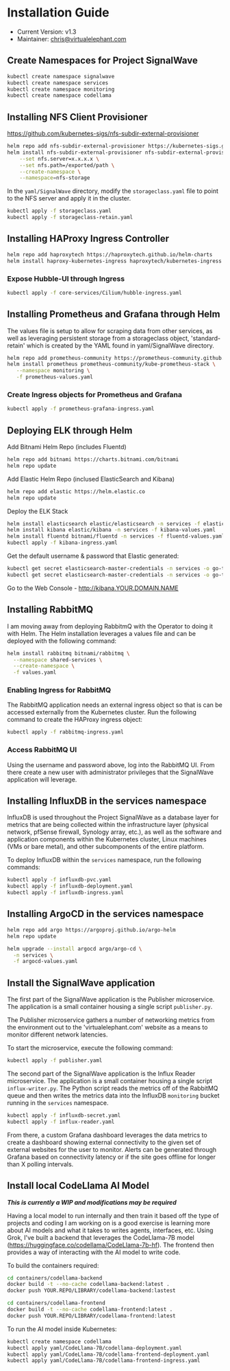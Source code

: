 # Installation Guide
- Current Version: v1.3
- Maintainer: chris@virtualelephant.com

## Create Namespaces for Project SignalWave

```bash
kubectl create namespace signalwave
kubectl create namespace services
kubectl create namespace monitoring
kubectl create namespace codellama
```

## Installing NFS Client Provisioner
https://github.com/kubernetes-sigs/nfs-subdir-external-provisioner

```bash
helm repo add nfs-subdir-external-provisioner https://kubernetes-sigs.github.io/nfs-subdir-external-provisioner/
helm install nfs-subdir-external-provisioner nfs-subdir-external-provisioner/nfs-subdir-external-provisioner \
    --set nfs.server=x.x.x.x \
    --set nfs.path=/exported/path \
    --create-namespace \
    --namespace=nfs-storage
```

In the `yaml/SignalWave` directory, modify the `storageclass.yaml` file to point to the NFS server and apply it in the cluster.

```bash
kubectl apply -f storageclass.yaml
kubectl apply -f storageclass-retain.yaml
```

## Installing HAProxy Ingress Controller

```bash
helm repo add haproxytech https://haproxytech.github.io/helm-charts
helm install haproxy-kubernetes-ingress haproxytech/kubernetes-ingress --create-namespace --namespace haproxy
```
### Expose Hubble-UI through Ingress

```bash
kubectl apply -f core-services/Cilium/hubble-ingress.yaml
```

## Installing Prometheus and Grafana through Helm

The values file is setup to allow for scraping data from other services, as well as leveraging persistent storage from a storageclass object, 'standard-retain' which is created by the YAML found in yaml/SignalWave directory.

```bash
helm repo add prometheus-community https://prometheus-community.github.io/helm-charts
helm install prometheus prometheus-community/kube-prometheus-stack \
   --namespace monitoring \
   -f prometheus-values.yaml
```

### Create Ingress objects for Prometheus and Grafana

```bash
kubectl apply -f prometheus-grafana-ingress.yaml
```

## Deploying ELK through Helm

Add Bitnami Helm Repo (includes Fluentd)

```bash
helm repo add bitnami https://charts.bitnami.com/bitnami
helm repo update
```

Add Elastic Helm Repo (inclused ElasticSearch and Kibana)

```bash
helm repo add elastic https://helm.elastic.co
helm repo update
```

Deploy the ELK Stack

```bash
helm install elasticsearch elastic/elasticsearch -n services -f elasticsearch-values.yaml
helm install kibana elastic/kibana -n services -f kibana-values.yaml
helm install fluentd bitnami/fluentd -n services -f fluentd-values.yaml
kubectl apply -f kibana-ingress.yaml
```

Get the default username & password that Elastic generated:

```bash
kubectl get secret elasticsearch-master-credentials -n services -o go-template='{{.data.username | base64decode}}'
kubectl get secret elasticsearch-master-credentials -n services -o go-template='{{.data.password | base64decode}}'
```

Go to the Web Console - http://kibana.YOUR.DOMAIN.NAME

## Installing RabbitMQ

I am moving away from deploying RabbitmQ with the Operator to doing it with Helm. The Helm installation leverages a values file and can be deployed with the following command:

```bash
helm install rabbitmq bitnami/rabbitmq \
  --namespace shared-services \
  --create-namespace \
  -f values.yaml
```

### Enabling Ingress for RabbitMQ
The RabbitMQ application needs an external ingress object so that is can be accessed externally from the Kubernetes cluster. Run the following command to create the HAProxy ingress object:

```bash
kubectl apply -f rabbitmq-ingress.yaml
```

### Access RabbitMQ UI
Using the username and password above, log into the RabbitMQ UI. From there create a new user with administrator privileges
that the SignalWave application will leverage.

## Installing InfluxDB in the services namespace
InfluxDB is used throughout the Project SignalWave as a database layer for metrics that are being collected within the infrastructure layer (physical network, pfSense firewall, Synology array, etc.), as well as the software and application components within the Kubernetes cluster, Linux machines (VMs or bare metal), and other subcomponents of the entire platform.

To deploy InfluxDB within the `services` namespace, run the following commands:

```bash
kubectl apply -f influxdb-pvc.yaml
kubectl apply -f influxdb-deployment.yaml
kubectl apply -f influxdb-ingress.yaml
```

## Installing ArgoCD in the services namespace

```bash
helm repo add argo https://argoproj.github.io/argo-helm
helm repo update

helm upgrade --install argocd argo/argo-cd \
  -n services \
  -f argocd-values.yaml
```

## Install the SignalWave application
The first part of the SignalWave application is the Publisher microservice. The application is a small container housing a single script `publisher.py`.

The Publisher microservice gathers a number of networking metrics from the environment out to the 'virtualelephant.com' website as a means to monitor different network latencies.

To start the microservice, execute the following command:
```bash
kubectl apply -f publisher.yaml
```

The second part of the SignalWave application is the Influx Reader microservice. The application is a small container housing a single script `influx-writer.py`. The Python script reads the metrics off of the RabbitMQ queue and then writes the metrics data into the InfluxDB `monitoring` bucket running in the `services` namespace.

```bash
kubectl apply -f influxdb-secret.yaml
kubectl apply -f influx-reader.yaml
```

From there, a custom Grafana dashboard leverages the data metrics to create a dashboard showing external connectivity to the given set of external websites for the user to monitor. Alerts can be generated through Grafana based on connectivity latency or if the site goes offline for longer than X polling intervals.

## Install local CodeLlama AI Model

***This is currently a WIP and modifications may be required***

Having a local model to run internally and then train it based off the type of projects and coding I am working on is a good exercise is learning more about AI models and what it takes to writes agents, interfaces, etc. Using Grok, I've built a backend that leverages the CodeLlama-7B model (https://huggingface.co/codellama/CodeLlama-7b-hf). The frontend then provides a way of interacting with the AI model to write code.

To build the containers required:

```bash
cd containers/codellama-backend
docker build -t --no-cache codellama-backend:latest .
docker push YOUR.REPO/LIBRARY/codellama-backend:lastest

cd containers/codellama-frontend
docker build -t --no-cache codellama-frontend:latest .
docker push YOUR.REPO/LIBRARY/codellama-frontend:latest
```

To run the AI model inside Kubernetes:

```bash
kubectl create namespace codellama
kubectl apply yaml/CodeLlama-7B/codellama-deployment.yaml
kubectl apply yaml/CodeLlama-7B/codellama-frontend-deployment.yaml
kubectl apply yaml/CodeLlama-7B/codellama-frontend-ingress.yaml
```